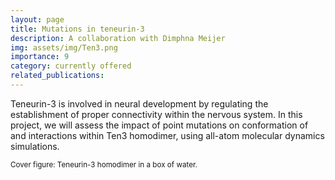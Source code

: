 ```yaml
---
layout: page
title: Mutations in teneurin-3 
description: A collaboration with Dimphna Meijer
img: assets/img/Ten3.png
importance: 9
category: currently offered
related_publications: 
---
```


Teneurin-3 is involved in neural development by regulating the establishment of proper connectivity within the nervous system. In this project, we will assess the impact of point mutations on conformation of and interactions within Ten3 homodimer, using all-atom molecular dynamics simulations.

<small>Cover figure: Teneurin-3 homodimer in a box of water. </small>
